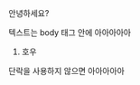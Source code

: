 <?DOCTYPEhtml>
<html>
<head>
<meta charset="utf-8">
</head>
<body>
<p>안녕하세요?</p>
<p>텍스트는 body 태그 안에 아아아아아</p>
<ol>
<li>호우</li>
</ol>
<p>단락을 사용하지 않으면 아아아아아</p>
</body>
</html>
